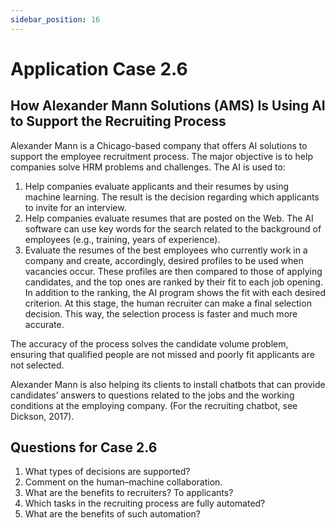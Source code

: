 ```yaml
---
sidebar_position: 16
---
```


# Application Case 2.6

## How Alexander Mann Solutions (AMS) Is Using AI to Support the Recruiting Process

Alexander Mann is a Chicago-based company that offers AI solutions to support the employee recruitment process. The major objective is to help companies solve HRM problems and challenges. The AI is used to:
1. Help companies evaluate applicants and their resumes by using machine learning. The result is the decision regarding which applicants to invite for an interview.
2. Help companies evaluate resumes that are posted on the Web. The AI software can use key words for the search related to the background of employees (e.g., training, years of experience).
3. Evaluate the resumes of the best employees who currently work in a company and create, accordingly, desired profiles to be used when vacancies occur. These profiles are then compared to those of applying candidates, and the top ones are ranked by their fit to each job opening. In addition to the ranking, the AI program shows the fit with each desired criterion. At this stage, the human recruiter can make a final selection decision. This way, the selection process is faster and much more accurate.

The accuracy of the process solves the candidate volume problem, ensuring that qualified people are not missed and poorly fit applicants are not selected.

Alexander Mann is also helping its clients to install chatbots that can provide candidates’ answers to questions related to the jobs and the working conditions at the employing company. (For the recruiting chatbot, see Dickson, 2017).

## Questions for Case 2.6
1. What types of decisions are supported?
2. Comment on the human–machine collaboration. 
3. What are the benefits to recruiters? To applicants? 
4. Which tasks in the recruiting process are fully automated?
5. What are the benefits of such automation?